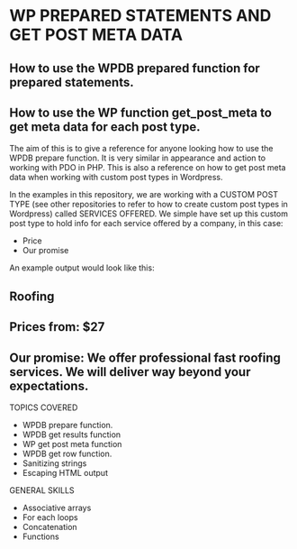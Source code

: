 # WP PREPARED STATEMENTS AND GET POST META DATA
## How to use the WPDB prepared function for prepared statements.
## How to use the WP function get_post_meta to get meta data for each post type.

The aim of this is to give a reference for anyone looking how to use the WPDB prepare function.  It is very similar in appearance and action to working with PDO in PHP.
This is also a reference on how to get post meta data when working with custom post types in Wordpress.

In the examples in this repository, we are working with a CUSTOM POST TYPE (see other repositories to refer to how to create custom post types in Wordpress) called SERVICES OFFERED. We simple have set up this custom post type to hold info for each service offered by a company, in this case:
- Price
- Our promise

An example output would look like this:
## Roofing

## Prices from: $27

## Our promise: We offer professional fast roofing services. We will deliver way beyond your expectations.

TOPICS COVERED
* WPDB prepare function.
* WPDB get results function
* WP get post meta function
* WPDB get row function.
* Sanitizing strings
* Escaping HTML output

GENERAL SKILLS
* Associative arrays
* For each loops
* Concatenation
* Functions



